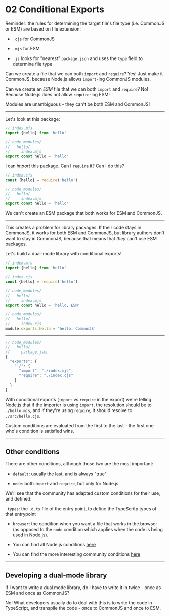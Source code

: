 # 02 Conditional Exports

Reminder: the rules for determining the target file's file type (i.e. CommonJS or ESM) are based on file extension:

- `.cjs` for CommonJS

- `.mjs` for ESM

- `.js` looks for "nearest" `package.json` and uses the `type` field to determine file type

Can we create a file that we can both `import` and `require`? Yes! Just make it CommonJS,
because Node.js allows `import`-ing CommonJS modules.

Can we create an _ESM_ file that we can both `import` and `require`? No! Because Node.js
does not allow `require`-ing ESM!

Modules are unambiguous - they can't be both ESM and CommonJS!

---

Let's look at this package:

```js
// index.mjs
import {hello} from 'hello'

// node_modules/
//   hello/
//     index.mjs
export const hello = 'hello'
```

I can _import_ this package. Can I `require` it? Can I do this?

```js
// index.cjs
const {hello} = require('hello')

// node_modules/
//   hello/
//     index.mjs
export const hello = 'hello'
```

We can't create an ESM package that both works for ESM and CommonJS.

---

This creates a problem for library packages. If their code stays in CommonJS, it works for both ESM and CommonJS,
but library authors don't want to stay in CommonJS, because that means that _they_ can't use ESM packages.

Let's build a dual-mode library with conditional exports!

```js
// index.mjs
import {hello} from 'hello'

// index.cjs
const {hello} = require('hello')

// node_modules/
//   hello/
//     index.mjs
export const hello = 'hello, ESM'

// node_modules/
//   hello/
//     index.cjs
module.exports.hello = 'hello, CommonJS'

```

---

```js
// node_modules/
//   hello/
//     package.json
{
  "exports": {
    "./": {
      "import": "./index.mjs",
      "require": "./index.cjs"
    }
  }
}
```

With conditional exports (`import` vs `require` in the export) we're telling Node.js that
if the importer is using `import`, the resolution should be to `./hello.mjs`,
and if they're using `require`, it should resolve to `./src/hello.cjs`.

Custom conditions are evaluated from the first to the last - the first one who's condition is satisfied wins.

---

## Other conditions

There are other conditions, although those two are the most important:

- `default`: usually the last, and is always "true"

- `node`: both `import` and `require`, but only for Node.js.

We'll see that the community has adapted custom conditions for their use, and defined:

-`types`: the `.d.ts` file of the entry point, to define the TypeScritp types of that entrypoint

- `browser`: the condition when you want a file that works in the browser (as opposed to the `node` condition
  which applies when the code is being used in Node.js).

- You can find all Node.js conditions [here](05-module-type/01-determining-module-type-exercises/01/package.json)

- You can find the more interesting community conditions [here](05-module-type/01-determining-module-type-exercises/01/package.json)

---

## Developing a dual-mode library

If I want to write a dual mode library, do I have to write it in twice - once as ESM and once as CommonJS?

No! What developers usually do to deal with this is to write the code in TypeScript, and transpile the code - once
to CommonJS and once to ESM.
